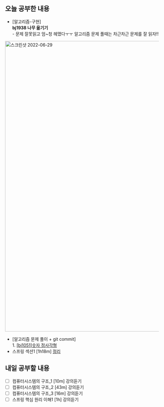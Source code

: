## 오늘 공부한 내용
- [알고리즘-구현] 
<br>**bj1938 나무 옮기기**<br> - 문제 잘못읽고 엄~청 헤맸다ㅜㅜ 알고리즘 문제 풀때는 차근차근 문제를 잘 읽자!!
<img width="948" alt="스크린샷 2022-06-29" src="https://user-images.githubusercontent.com/26339069/176456721-5cc03e86-2ec1-40b7-995f-8a405282be8f.png">

- [알고리즘 문제 풀이 + git commit] <br>1. [[bj1051]숫자 정사각형](https://github.com/UsainTurtle/UsainTurtleAlgo2/blob/main/20220627/bj1051_%EC%88%AB%EC%9E%90%EC%A0%95%EC%82%AC%EA%B0%81%ED%98%95_%EA%B6%8C%EC%9C%A0%EB%82%98.md)
- 스프링 섹션1 [1h18m] [정리](https://github.com/Kuuuna98/TIL/blob/main/Spring/1_%EA%B0%9D%EC%B2%B4%20%EC%A7%80%ED%96%A5%20%EC%84%A4%EA%B3%84%EC%99%80%20%EC%8A%A4%ED%94%84%EB%A7%81.md)

## 내일 공부할 내용
- [ ] 컴퓨터시스템의 구조_1 [10m] 강의듣기
- [ ] 컴퓨터시스템의 구조_2 [43m] 강의듣기
- [ ] 컴퓨터시스템의 구조_3 [16m] 강의듣기
- [ ] 스프링 핵심 원리 이해1 [1h] 강의듣기 
